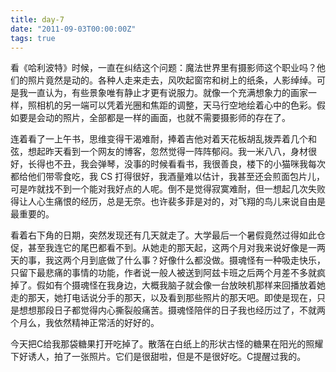 ```yaml
---
title: day-7
date: "2011-09-03T00:00:00Z"
tags: true
---
```


看《哈利波特》时候，一直在纠结这个问题：魔法世界里有摄影师这个职业吗？他们的照片竟然是动的。各种人走来走去，风吹起窗帘和树上的纸条，人影绰绰。可是我一直认为，有些景象唯有静止才更有说服力。就像一个充满想象力的画家一样，照相机的另一端可以凭着光圈和焦距的调整，天马行空地绘着心中的色彩。假如要是会动的照片，全部都是一样的画面，也就不需要摄影师的存在了。

连着看了一上午书，思维变得干渴难耐，捧着吉他对着天花板胡乱拨弄着几个和弦，想起昨天看到一个网友的博客，忽然觉得一阵阵郁闷。我一米八八，身材很好，长得也不丑，我会弹琴，没事的时候看看书，我很善良，楼下的小猫咪我每次都给他们带零食吃，我 CS 打得很好，我酒量难以估计，我甚至还会煎面包片儿，可是咋就找不到一个能对我好点的人呢。倒不是觉得寂寞难耐，但一想起几次失败得让人心生痛恨的经历，总是无奈。也许裴多菲是对的，对飞翔的鸟儿来说自由是最重要的。

看着右下角的日期，突然发现还有几天就走了。大学最后一个暑假竟然过得如此仓促，甚至我连它的尾巴都看不到。从她走的那天起，这两个月对我来说好像是一两天的事，我这两个月到底做了什么事？好像什么都没做。摄魂怪有一种吸走快乐，只留下最悲痛的事情的功能，作者说一般人被送到阿兹卡班之后两个月差不多就疯掉了。假如有个摄魂怪在我身边，大概我脑子就会像一台放映机那样来回播放着她走的那天，她打电话说分手的那天，以及看到那些照片的那天吧。即使是现在，只是想想那段日子都觉得内心撕裂般痛苦。摄魂怪陪伴的日子我也经历过了，不就两个月么，我依然精神正常活的好好的。

今天把C给我那袋糖果打开吃掉了。散落在白纸上的形状古怪的糖果在阳光的照耀下好诱人，拍了一张照片。它们是很甜啦，但是不是很好吃。C提醒过我的。
